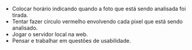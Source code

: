 - Colocar horário indicando quando a foto que está sendo analisada foi tirada.
- Tentar fazer circulo vermelho envolvendo cada pixel que está sendo analisado.
- Jogar o servidor local na web.
- Pensar e trabalhar em questões de usabilidade.
